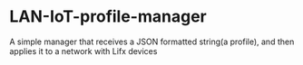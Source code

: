 # LAN-IoT-profile-manager
A simple manager that receives a JSON formatted string(a profile), and then applies it to a network with Lifx devices
